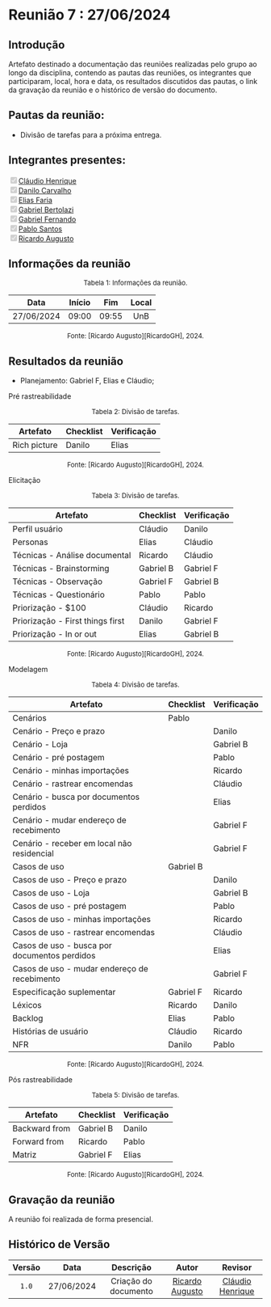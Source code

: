 # Reunião 7 : 27/06/2024

## Introdução

Artefato destinado a documentação das reuniões realizadas pelo grupo ao longo da disciplina, contendo as pautas das reuniões, os integrantes que participaram, local, hora e data, os resultados discutidos das pautas, o link da gravação da reunião e o histórico de versão do documento. 

## Pautas da reunião:

- Divisão de tarefas para a próxima entrega.

## Integrantes presentes:

<label><input type="checkbox" checked disabled>[Cláudio Henrique][ClaudioGH]</label><br>
<label><input type="checkbox" checked disabled>[Danilo Carvalho][DaniloGH]</label><br>
<label><input type="checkbox" checked disabled>[Elias Faria][EliasGH]</label><br>
<label><input type="checkbox" checked disabled>[Gabriel Bertolazi][GabrielBGH]</label><br>
<label><input type="checkbox" checked disabled>[Gabriel Fernando][GabrielFGH]</label><br>
<label><input type="checkbox" checked disabled>[Pablo Santos][PabloGH]</label><br>
<label><input type="checkbox" checked disabled>[Ricardo Augusto][RicardoGH]</label><br>

## Informações da reunião

<font size="2" >
<p style="text-align: center"> Tabela 1: Informações da reunião. </p>
</font>
<center>
 
| Data | Início | Fim | Local |
|:-:|:-:|:-:|:-:|
| 27/06/2024 | 09:00 | 09:55 | UnB |

</center>
<font size="2"><p style="text-align: center">
    Fonte: [Ricardo Augusto][RicardoGH], 2024.
</p></font>

## Resultados da reunião

- Planejamento: Gabriel F, Elias e Cláudio;

Pré rastreabilidade 

<font size="2" >
<p style="text-align: center"> Tabela 2: Divisão de tarefas. </p>
</font>
<center>
 
| Artefato | Checklist | Verificação |
|-|-|-|
| Rich picture | Danilo | Elias |

</center>
<font size="2"><p style="text-align: center">
    Fonte: [Ricardo Augusto][RicardoGH], 2024.
</p></font>

Elicitação

<font size="2" >
<p style="text-align: center"> Tabela 3: Divisão de tarefas. </p>
</font>
<center>

| Artefato | Checklist | Verificação |
|-|-|-|
| Perfil usuário | Cláudio | Danilo |
| Personas | Elias | Cláudio |
| Técnicas - Análise documental | Ricardo | Cláudio |
| Técnicas - Brainstorming | Gabriel B | Gabriel F |
| Técnicas - Observação | Gabriel F | Gabriel B |
| Técnicas - Questionário | Pablo | Pablo |
| Priorização - $100 | Cláudio | Ricardo  |
| Priorização - First things first | Danilo | Gabriel F |
| Priorização - In or out | Elias | Gabriel B |

</center>
<font size="2"><p style="text-align: center">
    Fonte: [Ricardo Augusto][RicardoGH], 2024.
</p></font>

Modelagem

<font size="2" >
<p style="text-align: center"> Tabela 4: Divisão de tarefas. </p>
</font>
<center>

| Artefato | Checklist | Verificação |
|-|-|-|
| Cenários | Pablo ||
| Cenário - Preço e prazo ||Danilo|
| Cenário - Loja ||Gabriel B|
| Cenário - pré postagem ||Pablo|
| Cenário - minhas importações ||Ricardo|
| Cenário - rastrear encomendas ||Cláudio|
| Cenário - busca por documentos perdidos ||Elias|
| Cenário - mudar endereço de recebimento ||Gabriel F|
| Cenário - receber em local não residencial ||Gabriel F|
| Casos de uso | Gabriel B | |
| Casos de uso - Preço e prazo ||Danilo|
| Casos de uso - Loja ||Gabriel B|
| Casos de uso - pré postagem ||Pablo|
| Casos de uso - minhas importações ||Ricardo|
| Casos de uso - rastrear encomendas ||Cláudio|
| Casos de uso - busca por documentos perdidos ||Elias|
| Casos de uso - mudar endereço de recebimento ||Gabriel F|
| Especificação suplementar | Gabriel F |Ricardo|
| Léxicos | Ricardo |Danilo|
| Backlog | Elias |Pablo|
| Histórias de usuário | Cláudio |Ricardo|
| NFR | Danilo |Pablo|

</center>
<font size="2"><p style="text-align: center">
    Fonte: [Ricardo Augusto][RicardoGH], 2024.
</p></font>

Pós rastreabilidade 

<font size="2" >
<p style="text-align: center"> Tabela 5: Divisão de tarefas. </p>
</font>
<center>

| Artefato | Checklist | Verificação |
|-|-|-|
| Backward from | Gabriel B |Danilo|
| Forward from | Ricardo |Pablo|
| Matriz | Gabriel F |Elias|

</center>
<font size="2"><p style="text-align: center">
    Fonte: [Ricardo Augusto][RicardoGH], 2024.
</p></font>


## Gravação da reunião

A reunião foi realizada de forma presencial.

## Histórico de Versão

| Versão | Data | Descrição | Autor | Revisor
|:-:|:-:|:-:|:-:|:-:|
|`1.0`| 27/06/2024 | Criação do documento| [Ricardo Augusto][RicardoGH] | [Cláudio Henrique][ClaudioGH] |

[ClaudioGH]: https://github.com/claudiohsc
[DaniloGH]: https://github.com/Danilo-Carvalho-Antunes
[EliasGH]: https://github.com/EliasOliver21
[GabrielBGH]: https://github.com/Bertolazi
[GabrielFGH]: https://github.com/MMcLovin
[PabloGH]: https://github.com/pabloheika
[RicardoGH]: https://www.github.com/avmricardo
